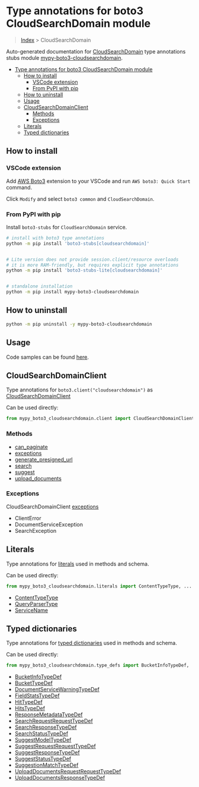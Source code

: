 <a id="type-annotations-for-boto3-cloudsearchdomain-module"></a>

# Type annotations for boto3 CloudSearchDomain module

> [Index](..) > CloudSearchDomain

Auto-generated documentation for
[CloudSearchDomain](https://boto3.amazonaws.com/v1/documentation/api/latest/reference/services/cloudsearchdomain.html#CloudSearchDomain)
type annotations stubs module
[mypy-boto3-cloudsearchdomain](https://pypi.org/project/mypy-boto3-cloudsearchdomain/).

- [Type annotations for boto3 CloudSearchDomain module](#type-annotations-for-boto3-cloudsearchdomain-module)
  - [How to install](#how-to-install)
    - [VSCode extension](#vscode-extension)
    - [From PyPI with pip](#from-pypi-with-pip)
  - [How to uninstall](#how-to-uninstall)
  - [Usage](#usage)
  - [CloudSearchDomainClient](#cloudsearchdomainclient)
    - [Methods](#methods)
    - [Exceptions](#exceptions)
  - [Literals](#literals)
  - [Typed dictionaries](#typed-dictionaries)

<a id="how-to-install"></a>

## How to install

<a id="vscode-extension"></a>

### VSCode extension

Add
[AWS Boto3](https://marketplace.visualstudio.com/items?itemName=Boto3typed.boto3-ide)
extension to your VSCode and run `AWS boto3: Quick Start` command.

Click `Modify` and select `boto3 common` and `CloudSearchDomain`.

<a id="from-pypi-with-pip"></a>

### From PyPI with pip

Install `boto3-stubs` for `CloudSearchDomain` service.

```bash
# install with boto3 type annotations
python -m pip install 'boto3-stubs[cloudsearchdomain]'


# Lite version does not provide session.client/resource overloads
# it is more RAM-friendly, but requires explicit type annotations
python -m pip install 'boto3-stubs-lite[cloudsearchdomain]'


# standalone installation
python -m pip install mypy-boto3-cloudsearchdomain
```

<a id="how-to-uninstall"></a>

## How to uninstall

```bash
python -m pip uninstall -y mypy-boto3-cloudsearchdomain
```

<a id="usage"></a>

## Usage

Code samples can be found [here](./usage.md).

<a id="cloudsearchdomainclient"></a>

## CloudSearchDomainClient

Type annotations for `boto3.client("cloudsearchdomain")` as
[CloudSearchDomainClient](./client.md)

Can be used directly:

```python
from mypy_boto3_cloudsearchdomain.client import CloudSearchDomainClient
```

<a id="methods"></a>

### Methods

- [can_paginate](./client.md#can_paginate)
- [exceptions](./client.md#exceptions)
- [generate_presigned_url](./client.md#generate_presigned_url)
- [search](./client.md#search)
- [suggest](./client.md#suggest)
- [upload_documents](./client.md#upload_documents)

<a id="exceptions"></a>

### Exceptions

CloudSearchDomainClient [exceptions](./client.md#exceptions)

- ClientError
- DocumentServiceException
- SearchException

<a id="literals"></a>

## Literals

Type annotations for [literals](./literals.md) used in methods and schema.

Can be used directly:

```python
from mypy_boto3_cloudsearchdomain.literals import ContentTypeType, ...
```

- [ContentTypeType](./literals.md#contenttypetype)
- [QueryParserType](./literals.md#queryparsertype)
- [ServiceName](./literals.md#servicename)

<a id="typed-dictionaries"></a>

## Typed dictionaries

Type annotations for [typed dictionaries](./type_defs.md) used in methods and
schema.

Can be used directly:

```python
from mypy_boto3_cloudsearchdomain.type_defs import BucketInfoTypeDef, ...
```

- [BucketInfoTypeDef](./type_defs.md#bucketinfotypedef)
- [BucketTypeDef](./type_defs.md#buckettypedef)
- [DocumentServiceWarningTypeDef](./type_defs.md#documentservicewarningtypedef)
- [FieldStatsTypeDef](./type_defs.md#fieldstatstypedef)
- [HitTypeDef](./type_defs.md#hittypedef)
- [HitsTypeDef](./type_defs.md#hitstypedef)
- [ResponseMetadataTypeDef](./type_defs.md#responsemetadatatypedef)
- [SearchRequestRequestTypeDef](./type_defs.md#searchrequestrequesttypedef)
- [SearchResponseTypeDef](./type_defs.md#searchresponsetypedef)
- [SearchStatusTypeDef](./type_defs.md#searchstatustypedef)
- [SuggestModelTypeDef](./type_defs.md#suggestmodeltypedef)
- [SuggestRequestRequestTypeDef](./type_defs.md#suggestrequestrequesttypedef)
- [SuggestResponseTypeDef](./type_defs.md#suggestresponsetypedef)
- [SuggestStatusTypeDef](./type_defs.md#suggeststatustypedef)
- [SuggestionMatchTypeDef](./type_defs.md#suggestionmatchtypedef)
- [UploadDocumentsRequestRequestTypeDef](./type_defs.md#uploaddocumentsrequestrequesttypedef)
- [UploadDocumentsResponseTypeDef](./type_defs.md#uploaddocumentsresponsetypedef)
